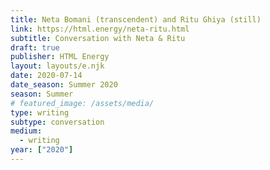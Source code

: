 ```yaml
---
title: Neta Bomani (transcendent) and Ritu Ghiya (still)
link: https://html.energy/neta-ritu.html
subtitle: Conversation with Neta & Ritu
draft: true
publisher: HTML Energy
layout: layouts/e.njk
date: 2020-07-14
date_season: Summer 2020
season: Summer
# featured_image: /assets/media/
type: writing
subtype: conversation
medium:
  - writing
year: ["2020"]
---
```

